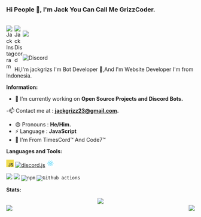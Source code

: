 

### Hi People 🙏, I'm Jack You Can Call Me GrizzCoder.

<br/>
<a href="https://www.instagram.com/elevenshit._/">
  <img align="left" alt="Jack Instagram" width="22px" src="https://cdn.jsdelivr.net/npm/simple-icons@v3/icons/instagram.svg" />
</a>
<a href="https://discord.com/users/715783278237450280">
    <img align ="left" alt="Jack Discord" width="22px" src ="https://cdn.jsdelivr.net/npm/simple-icons@v3/icons/discord.svg" />
  </a>


![](https://visitors-badge.glitch.me/badge?page_id=deltacoderr.deltacoderr)

<br/>

![Discord](https://discord.c99.nl/widget/theme-2/715783278237450280.png)

Hi,I'm jackgrizs  I'm Bot Developer 💎,And I'm Website Developer I'm from Indonesia.

 **Information:**

- 🔭 I’m currently working on  **Open Source Projects and Discord Bots.**

-📫 Contact me at :  **jackgrizz23@gmail.com.**
- 😄 Pronouns :  **He/Him.**
- ⚡ Language : **JavaScript**
- 🔱 </TC> I'm From TimesCord™ And Code7™

**Languages and Tools:**  


<code><img height="20" src="https://raw.githubusercontent.com/github/explore/80688e429a7d4ef2fca1e82350fe8e3517d3494d/topics/javascript/javascript.png"></code>
<a href="https://discord.js.org"><img src="https://cdn.discordapp.com/attachments/740865034887888996/740865173065170994/logo-square.png" width="20" alt="discord.js" /></a>
<code><img height="20" src="https://raw.githubusercontent.com/github/explore/80688e429a7d4ef2fca1e82350fe8e3517d3494d/topics/react/react.png"></code>

<code><img height="20" src="https://img.shields.io/badge/-Nodejs-43853d?style=flat-square&logo=Node.js&logoColor=white"/></code>
<code><img height="20" src="https://img.shields.io/badge/-HTML5-E34F26?style=flat-square&logo=html5&logoColor=white" /></code>
<code><img alt="npm" src="https://img.shields.io/badge/-NPM-CB3837?style=flat-square&logo=npm&logoColor=white" /></code>
<code><img alt="Github actions" src="https://img.shields.io/badge/-Github_Actions-2088FF?style=flat-square&logo=github-actions&logoColor=white" /></code>


**Stats:**  


<div align="center"><img src="https://github-profile-trophy.vercel.app/?username=GrizzCoderX&theme=dracula&count_private=true"></div>
<img align="left" src="https://github-readme-stats.vercel.app/api?username=GrizzCoderX&show_icons=true&hide_border=true&theme=tokyonight"><img align="right" src="https://github-readme-stats.vercel.app/api/top-langs/?username=GrizzCoderX&theme=tokyonight&hide=batchfile">














